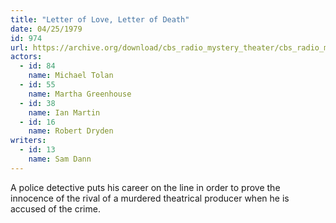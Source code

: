 ```yaml
---
title: "Letter of Love, Letter of Death"
date: 04/25/1979
id: 974
url: https://archive.org/download/cbs_radio_mystery_theater/cbs_radio_mystery_theater-0951-1000.zip/cbs_radio_mystery_theater-0951-1000%2Fcbsrmt_0974_the_letter_of_love_the_letter_of_death.mp3
actors:  
  - id: 84
    name: Michael Tolan  
  - id: 55
    name: Martha Greenhouse  
  - id: 38
    name: Ian Martin  
  - id: 16
    name: Robert Dryden
writers:  
  - id: 13
    name: Sam Dann
---
```

A police detective puts his career on the line in order to prove the innocence of the rival of a murdered theatrical producer when he is accused of the crime.
